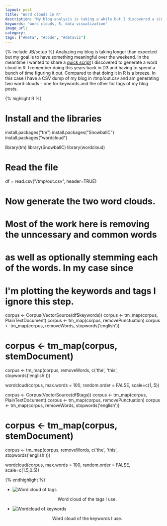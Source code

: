 ```yaml
---
layout: post
title: "Word clouds in R"
description: "My blog analysis is taking a while but I discovered a simple way of generating word clouds in R."
keywords: "word clouds, R, data visualization"
image_url:
category:
tags: ["#meta", "#code", "#dataviz"]
---
```

{% include JB/setup %}
Analyzing my blog is taking longer than expected but my goal is to have something meaningful over the weekend. In the meantime I wanted to share a [quick script](http://www.r-bloggers.com/building-wordclouds-in-r/) I discovered to generate a word cloud in R. I remember doing this years back in D3 and having to spend a bunch of time figuring it out. Compared to that doing it in R is a breeze. In this case I have a CSV dump of my blog in /tmp/out.csv and am generating two word clouds - one for keywords and the other for tags of my blog posts.

{% highlight R %}
# Install and the libraries
install.packages("tm")
install.packages("SnowballC")
install.packages("wordcloud")

library(tm)
library(SnowballC)
library(wordcloud)

# Read the file
df = read.csv("/tmp/out.csv", header=TRUE)

# Now generate the two word clouds.
# Most of the work here is removing the unncessary and common words
# as well as optionally stemming each of the words. In my case since
# I'm plotting the keywords and tags I ignore this step.

corpus <- Corpus(VectorSource(df$keywords))
corpus <- tm_map(corpus, PlainTextDocument)
corpus <- tm_map(corpus, removePunctuation)
corpus <- tm_map(corpus, removeWords, stopwords('english'))
# corpus <- tm_map(corpus, stemDocument)
corpus <- tm_map(corpus, removeWords, c('the', 'this', stopwords('english')))

wordcloud(corpus, max.words = 100, random.order = FALSE, scale=c(1,.5))

corpus <- Corpus(VectorSource(df$tags))
corpus <- tm_map(corpus, PlainTextDocument)
corpus <- tm_map(corpus, removePunctuation)
corpus <- tm_map(corpus, removeWords, stopwords('english'))
# corpus <- tm_map(corpus, stemDocument)
corpus <- tm_map(corpus, removeWords, c('the', 'this', stopwords('english')))

wordcloud(corpus, max.words = 100, random.order = FALSE, scale=c(1.5,0.5))

{% endhighlight %}

<ul class="thumbnails">
  <li class="span8">
    <div class="thumbnail">
      <img src="{{ IMG_PATH }}wordcloud-tags.png" alt="Word cloud of tags">
      <p style="text-align:center;">Word cloud of the tags I use.</p>
    </div>
  </li>

  <li class="span8">
    <div class="thumbnail">
      <img src="{{ IMG_PATH }}wordcloud-keywords.png" alt="Wordcloud of keywords">
      <p style="text-align:center;">Word cloud of the keywords I use.</p>
    </div>
  </li>
</ul>

